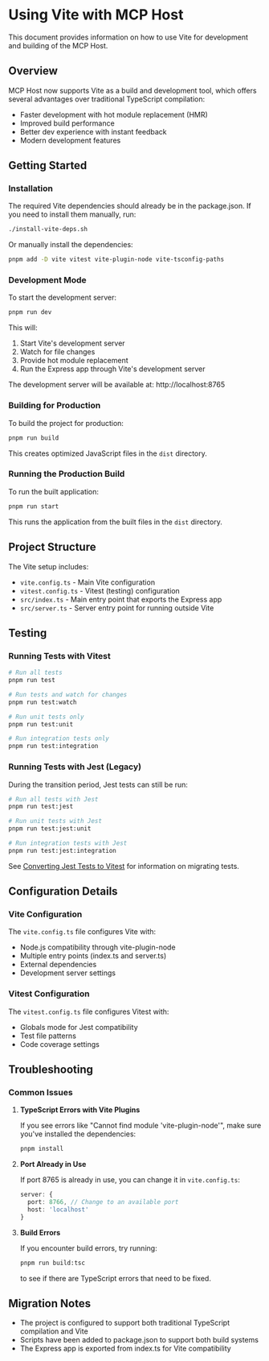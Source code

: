 # Using Vite with MCP Host

This document provides information on how to use Vite for development and building of the MCP Host.

## Overview

MCP Host now supports Vite as a build and development tool, which offers several advantages over traditional TypeScript compilation:

- Faster development with hot module replacement (HMR)
- Improved build performance
- Better dev experience with instant feedback
- Modern development features

## Getting Started

### Installation

The required Vite dependencies should already be in the package.json. If you need to install them manually, run:

```bash
./install-vite-deps.sh
```

Or manually install the dependencies:

```bash
pnpm add -D vite vitest vite-plugin-node vite-tsconfig-paths
```

### Development Mode

To start the development server:

```bash
pnpm run dev
```

This will:
1. Start Vite's development server
2. Watch for file changes
3. Provide hot module replacement
4. Run the Express app through Vite's development server

The development server will be available at: http://localhost:8765

### Building for Production

To build the project for production:

```bash
pnpm run build
```

This creates optimized JavaScript files in the `dist` directory.

### Running the Production Build

To run the built application:

```bash
pnpm run start
```

This runs the application from the built files in the `dist` directory.

## Project Structure

The Vite setup includes:

- `vite.config.ts` - Main Vite configuration
- `vitest.config.ts` - Vitest (testing) configuration
- `src/index.ts` - Main entry point that exports the Express app
- `src/server.ts` - Server entry point for running outside Vite

## Testing

### Running Tests with Vitest

```bash
# Run all tests
pnpm run test

# Run tests and watch for changes
pnpm run test:watch

# Run unit tests only
pnpm run test:unit

# Run integration tests only
pnpm run test:integration
```

### Running Tests with Jest (Legacy)

During the transition period, Jest tests can still be run:

```bash
# Run all tests with Jest
pnpm run test:jest

# Run unit tests with Jest
pnpm run test:jest:unit

# Run integration tests with Jest
pnpm run test:jest:integration
```

See [Converting Jest Tests to Vitest](./jest-to-vitest.md) for information on migrating tests.

## Configuration Details

### Vite Configuration

The `vite.config.ts` file configures Vite with:

- Node.js compatibility through vite-plugin-node
- Multiple entry points (index.ts and server.ts)
- External dependencies
- Development server settings

### Vitest Configuration

The `vitest.config.ts` file configures Vitest with:

- Globals mode for Jest compatibility
- Test file patterns
- Code coverage settings

## Troubleshooting

### Common Issues

1. **TypeScript Errors with Vite Plugins**

   If you see errors like "Cannot find module 'vite-plugin-node'", make sure you've installed the dependencies:
   
   ```bash
   pnpm install
   ```

2. **Port Already in Use**

   If port 8765 is already in use, you can change it in `vite.config.ts`:
   
   ```typescript
   server: {
     port: 8766, // Change to an available port
     host: 'localhost'
   }
   ```

3. **Build Errors**

   If you encounter build errors, try running:
   
   ```bash
   pnpm run build:tsc
   ```
   
   to see if there are TypeScript errors that need to be fixed.

## Migration Notes

- The project is configured to support both traditional TypeScript compilation and Vite
- Scripts have been added to package.json to support both build systems
- The Express app is exported from index.ts for Vite compatibility
